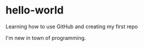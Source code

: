 # hello-world
Learning how to use GitHub and creating my first repo

I'm new in town of programming.
